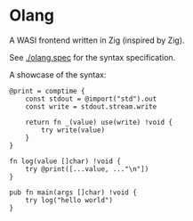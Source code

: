 # Olang

A WASI frontend written in Zig (inspired by Zig).

See [./olang.spec](./olang.spec) for the syntax specification.

A showcase of the syntax:

```zig
@print = comptime {
    const stdout = @import("std").out
    const write = stdout.stream.write

    return fn _(value) use(write) !void {
        try write(value)
    }
}

fn log(value []char) !void {
    try @print([...value, ..."\n"])
}

pub fn main(args []char) !void {
    try log("hello world")
}
```
